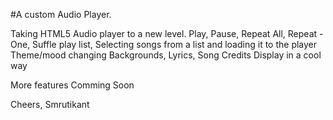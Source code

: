 #A custom Audio Player.

Taking HTML5 Audio player to a new level. 
Play,
Pause,
Repeat All,  Repeat - One,
Suffle play list,
Selecting songs from a list and loading it to the player
Theme/mood changing Backgrounds,
Lyrics,
Song Credits Display in a cool way

More features Comming Soon

Cheers,
Smrutikant
